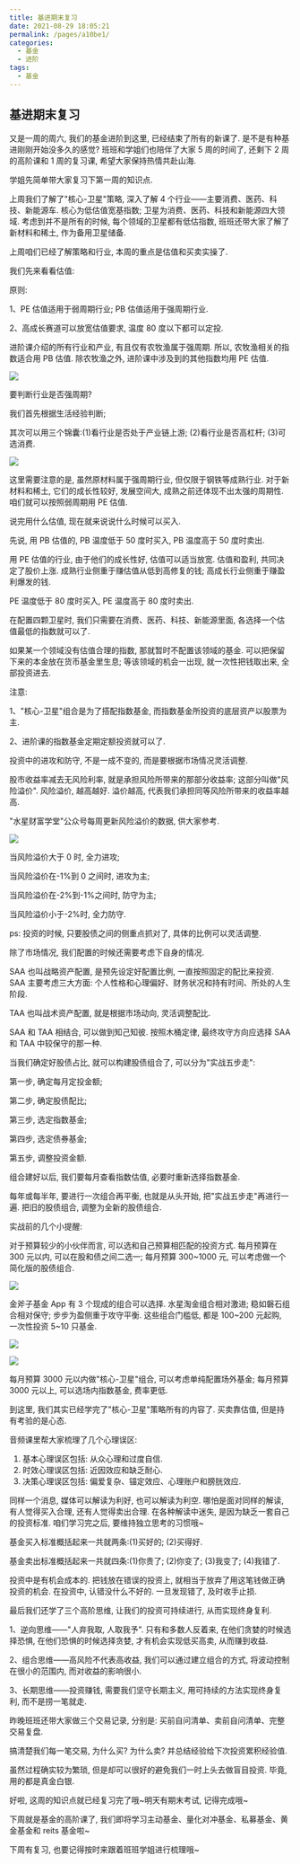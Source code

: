 ```yaml
---
title: 基进期末复习
date: 2021-08-29 18:05:21
permalink: /pages/a10be1/
categories:
  - 基金
  - 进阶
tags:
  - 基金
---
```


## 基进期末复习

又是一周的周六, 我们的基金进阶到这里, 已经结束了所有的新课了. 是不是有种基进刚刚开始没多久的感觉? 班班和学姐们也陪伴了大家 5 周的时间了, 还剩下 2 周的高阶课和 1 周的复习课, 希望大家保持热情共赴山海.

学姐先简单带大家复习下第一周的知识点.

上周我们了解了"核心-卫星"策略, 深入了解 4 个行业——主要消费、医药、科技、新能源车. 核心为低估值宽基指数; 卫星为消费、医药、科技和新能源四大领域. 考虑到并不是所有的时候, 每个领域的卫星都有低估指数, 班班还带大家了解了新材料和稀土, 作为备用卫星储备.

上周咱们已经了解策略和行业, 本周的重点是估值和买卖实操了.

我们先来看看估值:

原则:

1、PE 估值适用于弱周期行业; PB 估值适用于强周期行业.

2、高成长赛道可以放宽估值要求, 温度 80 度以下都可以定投.

进阶课介绍的所有行业和产业, 有且仅有农牧渔属于强周期. 所以, 农牧渔相关的指数适合用 PB 估值. 除农牧渔之外, 进阶课中涉及到的其他指数均用 PE 估值.

![](../../.vuepress/public/img/fund/319.png)

要判断行业是否强周期?

我们首先根据生活经验判断;

其次可以用三个锦囊:(1)看行业是否处于产业链上游; (2)看行业是否高杠杆; (3)可选消费.

![](../../.vuepress/public/img/fund/337.jpg)

这里需要注意的是, 虽然原材料属于强周期行业, 但仅限于钢铁等成熟行业. 对于新材料和稀土, 它们的成长性较好, 发展空间大, 成熟之前还体现不出太强的周期性. 咱们就可以按照弱周期用 PE 估值.

说完用什么估值, 现在就来说说什么时候可以买入.

先说, 用 PB 估值的, PB 温度低于 50 度时买入, PB 温度高于 50 度时卖出.

用 PE 估值的行业, 由于他们的成长性好, 估值可以适当放宽. 估值和盈利, 共同决定了股价上涨. 成熟行业侧重于赚估值从低到高修复的钱; 高成长行业侧重于赚盈利爆发的钱.

PE 温度低于 80 度时买入, PE 温度高于 80 度时卖出.

在配置四颗卫星时, 我们只需要在消费、医药、科技、新能源里面, 各选择一个估值最低的指数就可以了.

如果某一个领域没有估值合理的指数, 那就暂时不配置该领域的基金. 可以把保留下来的本金放在货币基金里生息; 等该领域的机会一出现, 就一次性把钱取出来, 全部投资进去.

注意:

1、"核心-卫星"组合是为了搭配指数基金, 而指数基金所投资的底层资产以股票为主.

2、进阶课的指数基金定期定额投资就可以了.

投资中的进攻和防守, 不是一成不变的, 而是要根据市场情况灵活调整.

股市收益率减去无风险利率, 就是承担风险所带来的那部分收益率; 这部分叫做"风险溢价". 风险溢价, 越高越好. 溢价越高, 代表我们承担同等风险所带来的收益率越高.

"水星财富学堂"公众号每周更新风险溢价的数据, 供大家参考.

![](../../.vuepress/public/img/fund/348.jpeg)

当风险溢价大于 0 时, 全力进攻;

当风险溢价在-1%到 0 之间时, 进攻为主;

当风险溢价在-2%到-1%之间时, 防守为主;

当风险溢价小于-2%时, 全力防守.

ps: 投资的时候, 只要股债之间的侧重点抓对了, 具体的比例可以灵活调整.

除了市场情况, 我们配置的时候还需要考虑下自身的情况.

SAA 也叫战略资产配置, 是预先设定好配置比例, 一直按照固定的配比来投资. SAA 主要考虑三大方面: 个人性格和心理偏好、财务状况和持有时间、所处的人生阶段.

TAA 也叫战术资产配置, 就是根据市场动向, 灵活调整配比.

SAA 和 TAA 相结合, 可以做到知己知彼. 按照木桶定律, 最终攻守方向应选择 SAA 和 TAA 中较保守的那一种.

当我们确定好股债占比, 就可以构建股债组合了, 可以分为"实战五步走":

第一步, 确定每月定投金额;

第二步, 确定股债配比;

第三步, 选定指数基金;

第四步, 选定债券基金;

第五步, 调整投资金额.

组合建好以后, 我们要每月查看指数估值, 必要时重新选择指数基金.

每年或每半年, 要进行一次组合再平衡, 也就是从头开始, 把"实战五步走"再进行一遍. 把旧的股债组合, 调整为全新的股债组合.

实战前的几个小提醒:

对于预算较少的小伙伴而言, 可以选和自己预算相匹配的投资方式. 每月预算在 300 元以内, 可以在股和债之间二选一; 每月预算 300~1000 元, 可以考虑做一个简化版的股债组合.

![](../../.vuepress/public/img/fund/373.jpg)

金斧子基金 App 有 3 个现成的组合可以选择. 水星淘金组合相对激进; 稳如磐石组合相对保守; 步步为盈侧重于攻守平衡. 这些组合门槛低, 都是 100~200 元起购, 一次性投资 5~10 只基金.

![](../../.vuepress/public/img/fund/374.jpg)

![](../../.vuepress/public/img/fund/375.jpg)

每月预算 3000 元以内做"核心-卫星"组合, 可以考虑单纯配置场外基金; 每月预算 3000 元以上, 可以选场内指数基金, 费率更低.

到这里, 我们其实已经学完了"核心-卫星"策略所有的内容了. 买卖靠估值, 但是持有考验的是心态.

音频课里帮大家梳理了几个心理误区:

1. 基本心理误区包括: 从众心理和过度自信.
2. 时效心理误区包括: 近因效应和缺乏耐心.
3. 决策心理误区包括: 偏爱复杂、锚定效应、心理账户和膀胱效应.

同样一个消息, 媒体可以解读为利好, 也可以解读为利空. 哪怕是面对同样的解读, 有人觉得买入合理, 还有人觉得卖出合理. 在各种解读中迷失, 是因为缺乏一套自己的投资标准. 咱们学习完之后, 要维持独立思考的习惯哦~

基金买入标准概括起来一共就两条:(1)买好的; (2)买得好.

基金卖出标准概括起来一共就四条:(1)你贵了; (2)你变了; (3)我变了; (4)我错了.

投资中是有机会成本的. 把钱放在错误的投资上, 就相当于放弃了用这笔钱做正确投资的机会. 在投资中, 认错没什么不好的. 一旦发现错了, 及时收手止损.

最后我们还学了三个高阶思维, 让我们的投资可持续进行, 从而实现终身复利.

1、逆向思维——"人弃我取, 人取我予". 只有和多数人反着来, 在他们贪婪的时候选择恐惧, 在他们恐惧的时候选择贪婪, 才有机会实现低买高卖, 从而赚到收益.

2、组合思维——高风险不代表高收益, 我们可以通过建立组合的方式, 将波动控制在很小的范围内, 而对收益的影响很小.

3、长期思维——投资赚钱, 需要我们坚守长期主义, 用可持续的方法实现终身复利, 而不是捞一笔就走.

昨晚班班还带大家做三个交易记录, 分别是: 买前自问清单、卖前自问清单、完整交易复盘.

搞清楚我们每一笔交易, 为什么买? 为什么卖? 并总结经验给下次投资累积经验值.

虽然过程确实较为繁琐, 但是却可以很好的避免我们一时上头去做盲目投资. 毕竟, 用的都是真金白银.

好啦, 这周的知识点就已经复习完了哦~明天有期末考试, 记得完成哦~

下周就是基金的高阶课了, 我们即将学习主动基金、量化对冲基金、私募基金、黄金基金和 reits 基金啦~

下周有复习, 也要记得按时来跟着班班学姐进行梳理哦~
